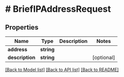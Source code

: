 # # BriefIPAddressRequest

## Properties

Name | Type | Description | Notes
------------ | ------------- | ------------- | -------------
**address** | **string** |  |
**description** | **string** |  | [optional]

[[Back to Model list]](../../README.md#models) [[Back to API list]](../../README.md#endpoints) [[Back to README]](../../README.md)
